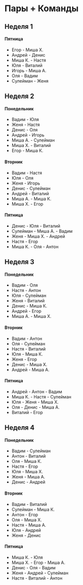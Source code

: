 # Пары + Команды

## Неделя 1

#### Пятница  
- Егор - Миша Х. 
- Андрей - Денис 
- Миша К. - Настя
- Юля - Виталий 
- Игорь - Миша А. 
- Оля -  Вадим
- Сулейман - Женя
      

## Неделя 2

#### Понедельник
-  Вадим - Юля
- Женя - Настя
- Денис - Оля
- Андрей - Игорь
- Миша А. - Сулейман
- Миша Х. - Виталий
- Егор - Миша К.

#### Вторник
-  Вадим - Настя
- Юля - Оля
- Женя - Игорь
- Денис - Сулейман
- Андрей - Виталий
- Миша А. - Миша К.
- Миша Х. - Егор

#### Пятница  
- Денис - Юля - Виталий
- Сулейман - Миша А. -  Вадим
- Женя - Миша Х. - Андрей
- Настя - Егор
- Миша К. - Оля - Антон
      

## Неделя 3

#### Понедельник
-  Вадим - Оля
- Настя - Антон
- Юля - Сулейман
- Женя - Виталий
- Денис - Миша К.
- Андрей - Егор
- Миша А. - Миша Х.

#### Вторник
-  Вадим - Антон
- Оля - Сулейман
- Настя - Виталий
- Юля - Миша К.
- Женя - Егор
- Денис - Миша Х.
- Андрей - Миша А.

#### Пятница  
- Андрей - Антон -  Вадим
- Миша К. - Настя - Сулейман
- Юля - Женя - Миша Х.
- Оля - Денис - Миша А.
- Виталий - Егор
      

## Неделя 4

#### Понедельник
-  Вадим - Сулейман
- Антон - Виталий
- Оля - Миша К.
- Настя - Егор
- Юля - Миша Х.
- Женя - Миша А.
- Денис - Андрей

#### Вторник
-  Вадим - Виталий
- Сулейман - Миша К.
- Антон - Егор
- Оля - Миша Х.
- Настя - Миша А.
- Юля - Андрей
- Женя - Денис

#### Пятница  
- Миша К. - Юля
- Миша Х. - Егор - Миша А.
- Денис - Оля -  Вадим
- Женя - Андрей - Сулейман
- Настя - Виталий  - Антон
      
